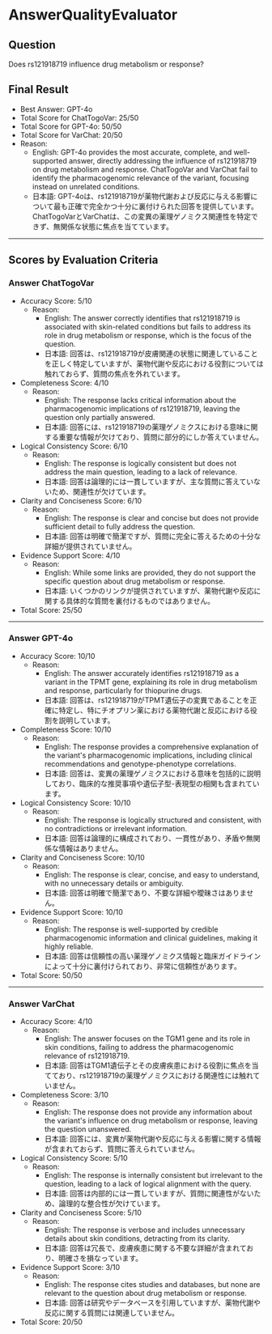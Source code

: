 # AnswerQualityEvaluator

## Question

Does rs121918719 influence drug metabolism or response?

## Final Result

- Best Answer: GPT-4o
- Total Score for ChatTogoVar: 25/50
- Total Score for GPT-4o: 50/50
- Total Score for VarChat: 20/50
- Reason:
  - English: GPT-4o provides the most accurate, complete, and well-supported answer, directly addressing the influence of rs121918719 on drug metabolism and response. ChatTogoVar and VarChat fail to identify the pharmacogenomic relevance of the variant, focusing instead on unrelated conditions.
  - 日本語: GPT-4oは、rs121918719が薬物代謝および反応に与える影響について最も正確で完全かつ十分に裏付けられた回答を提供しています。ChatTogoVarとVarChatは、この変異の薬理ゲノミクス関連性を特定できず、無関係な状態に焦点を当てています。

---

## Scores by Evaluation Criteria

### Answer ChatTogoVar
- Accuracy Score: 5/10
  - Reason: 
    - English: The answer correctly identifies that rs121918719 is associated with skin-related conditions but fails to address its role in drug metabolism or response, which is the focus of the question.
    - 日本語: 回答は、rs121918719が皮膚関連の状態に関連していることを正しく特定していますが、薬物代謝や反応における役割については触れておらず、質問の焦点を外れています。
- Completeness Score: 4/10
  - Reason: 
    - English: The response lacks critical information about the pharmacogenomic implications of rs121918719, leaving the question only partially answered.
    - 日本語: 回答には、rs121918719の薬理ゲノミクスにおける意味に関する重要な情報が欠けており、質問に部分的にしか答えていません。
- Logical Consistency Score: 6/10
  - Reason: 
    - English: The response is logically consistent but does not address the main question, leading to a lack of relevance.
    - 日本語: 回答は論理的には一貫していますが、主な質問に答えていないため、関連性が欠けています。
- Clarity and Conciseness Score: 6/10
  - Reason: 
    - English: The response is clear and concise but does not provide sufficient detail to fully address the question.
    - 日本語: 回答は明確で簡潔ですが、質問に完全に答えるための十分な詳細が提供されていません。
- Evidence Support Score: 4/10
  - Reason: 
    - English: While some links are provided, they do not support the specific question about drug metabolism or response.
    - 日本語: いくつかのリンクが提供されていますが、薬物代謝や反応に関する具体的な質問を裏付けるものではありません。
- Total Score: 25/50

---

### Answer GPT-4o
- Accuracy Score: 10/10
  - Reason: 
    - English: The answer accurately identifies rs121918719 as a variant in the TPMT gene, explaining its role in drug metabolism and response, particularly for thiopurine drugs.
    - 日本語: 回答は、rs121918719がTPMT遺伝子の変異であることを正確に特定し、特にチオプリン薬における薬物代謝と反応における役割を説明しています。
- Completeness Score: 10/10
  - Reason: 
    - English: The response provides a comprehensive explanation of the variant's pharmacogenomic implications, including clinical recommendations and genotype-phenotype correlations.
    - 日本語: 回答は、変異の薬理ゲノミクスにおける意味を包括的に説明しており、臨床的な推奨事項や遺伝子型-表現型の相関も含まれています。
- Logical Consistency Score: 10/10
  - Reason: 
    - English: The response is logically structured and consistent, with no contradictions or irrelevant information.
    - 日本語: 回答は論理的に構成されており、一貫性があり、矛盾や無関係な情報はありません。
- Clarity and Conciseness Score: 10/10
  - Reason: 
    - English: The response is clear, concise, and easy to understand, with no unnecessary details or ambiguity.
    - 日本語: 回答は明確で簡潔であり、不要な詳細や曖昧さはありません。
- Evidence Support Score: 10/10
  - Reason: 
    - English: The response is well-supported by credible pharmacogenomic information and clinical guidelines, making it highly reliable.
    - 日本語: 回答は信頼性の高い薬理ゲノミクス情報と臨床ガイドラインによって十分に裏付けられており、非常に信頼性があります。
- Total Score: 50/50

---

### Answer VarChat
- Accuracy Score: 4/10
  - Reason: 
    - English: The answer focuses on the TGM1 gene and its role in skin conditions, failing to address the pharmacogenomic relevance of rs121918719.
    - 日本語: 回答はTGM1遺伝子とその皮膚疾患における役割に焦点を当てており、rs121918719の薬理ゲノミクスにおける関連性には触れていません。
- Completeness Score: 3/10
  - Reason: 
    - English: The response does not provide any information about the variant's influence on drug metabolism or response, leaving the question unanswered.
    - 日本語: 回答には、変異が薬物代謝や反応に与える影響に関する情報が含まれておらず、質問に答えられていません。
- Logical Consistency Score: 5/10
  - Reason: 
    - English: The response is internally consistent but irrelevant to the question, leading to a lack of logical alignment with the query.
    - 日本語: 回答は内部的には一貫していますが、質問に関連性がないため、論理的な整合性が欠けています。
- Clarity and Conciseness Score: 5/10
  - Reason: 
    - English: The response is verbose and includes unnecessary details about skin conditions, detracting from its clarity.
    - 日本語: 回答は冗長で、皮膚疾患に関する不要な詳細が含まれており、明確さを損なっています。
- Evidence Support Score: 3/10
  - Reason: 
    - English: The response cites studies and databases, but none are relevant to the question about drug metabolism or response.
    - 日本語: 回答は研究やデータベースを引用していますが、薬物代謝や反応に関する質問には関連していません。
- Total Score: 20/50